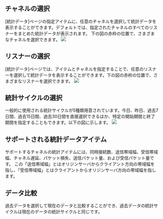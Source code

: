 ## チャネルの選択
[統計データ]ページの指定アイテムに、任意のチャネルを選択して統計データを表示することができます。デフォルトでは、指定されたチャネルのすべてのリスナーをまとめた統計データが表示されます。 下の図の赤枠の位置で、さまざまなチャネルを選択できます。
![](https://main.qcloudimg.com/raw/bca29376c2c4efdf267282d306bc4b47.png)

## リスナーの選択
[統計データ]ページでは、アイテムとチャネルを指定することで、任意のリスナーを選択して統計データを表示することができます。下の図の赤枠の位置で、さまざまなリスナーを選択できます。
![](https://main.qcloudimg.com/raw/60b193cda338dccf83f36f10feca086b.png)

## 統計サイクルの選択
一般的に使用される統計サイクルが5種類用意されています。今日、昨日、過去7日間、過去15日間、過去30日間を直接選択できるほか、特定の開始期間と終了期間を指定することもできます。以下の図に示します。
![](https://main.qcloudimg.com/raw/d8d9ff5670b7ff4363625433e11e2a0a.png)

## サポートされる統計データアイテム
サポートするチャネルの統計アイテムには、同時接続数、送信帯域幅、受信帯域幅、チャネル遅延、パケット損失、送信パケット量、および受信パケット量です。
この「送信帯域幅」とはオリジンサーバからクライアント方向の帯域幅を指し、「受信帯域幅」とはクライアントからオリジンサーバ方向の帯域幅を指します。

## データ比較
過去データを選択して現在のデータと比較することができ、過去データの統計サイクルは現在のデータの統計サイクルと同じです。
